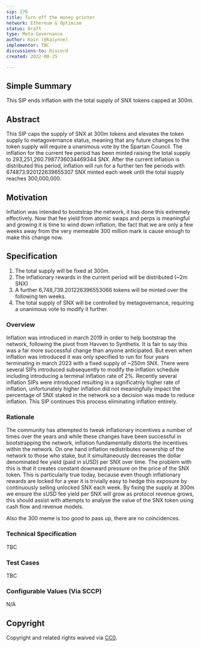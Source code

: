 ```yaml
---
sip: 276
title: Turn off the money printer
network: Ethereum & Optimism
status: Draft
type: Meta-Governance
author: Kain (@kaiynne)
implementor: TBC
discussions-to: Discord
created: 2022-08-25

---
```


## Simple Summary

This SIP ends inflation with the total supply of SNX tokens capped at 300m.

## Abstract

This SIP caps the supply of SNX at 300m tokens and elevates the token supply to metagovernance status, meaning that any future changes to the token supply will require a unanimous vote by the Spartan Council. The inflation for the current fee period has been minted raising the total supply to 293,251,260.7987736034469344 SNX. After the current inflation is distributed this period, inflation will run for a further ten fee periods with 674873.920122639655307 SNX minted each week until the total supply reaches 300,000,000. 

## Motivation

Inflation was intended to bootstrap the network, it has done this extremely effectively. Now that fee yield from atomic swaps and perps is meaningful and growing it is time to wind down inflation, the fact that we are only a few weeks away from the very memeable 300 million mark is cause enough to make this change now.

## Specification

1. The total supply will be fixed at 300m.
2. The inflationary rewards in the current period will be distributed (~2m SNX)
3. A further 6,748,739.201226396553066 tokens will be minted over the following ten weeks.
4. The total supply of SNX will be controlled by metagovernance, requiring a unanimous vote to modify it further.

### Overview

Inflation was introduced in march 2019 in order to help bootstrap the network, following the pivot from Havven to Synthetix. It is fair to say this was a far more successful change than anyone anticipated. But even when inflation was introduced it was only specified to run for four years terminating in march 2023 with a fixed supply of ~250m SNX. There were several SIPs introduced subsequently to modify the inflation schedule including introducing a terminal inflation rate of 2%. Recently several inflation SIPs were introduced resulting in a significatnly higher rate of inflation, unfortunately higher inflation did not meaningfully impact the percentage of SNX staked in the network so a decision was made to reduce inflation. This SIP continues this process eliminating inflation entirely.

### Rationale

The community has attempted to tweak inflationary incentives a number of times over the years and while these changes have been successful in bootstrapping the network, inflation fundamentally distorts the incentives within the network. On one hand inflation redistributes ownership of the network to those who stake, but it simultaneously decreases the dollar denominated fee yield (paid in sUSD) per SNX over time. The problem with this is that it creates constant downward pressure on the price of the SNX token. This is particularly true today, because even though inflationary rewards are locked for a year it is trivially easy to hedge this exposure by continuously selling unlocked SNX each week. By fixing the supply at 300m we ensure the sUSD fee yield per SNX will grow as protocol revenue grows, this should assist with attempts to analyse the value of the SNX token using cash flow and revenue models. 

Also the 300 meme is too good to pass up, there are no coincidences.

### Technical Specification

<!--The technical specification should outline the public API of the changes proposed. That is, changes to any of the interfaces Synthetix currently exposes or the creations of new ones.-->

TBC

### Test Cases

<!--Test cases for an implementation are mandatory for SIPs but can be included with the implementation..-->

TBC

### Configurable Values (Via SCCP)

N/A


## Copyright

Copyright and related rights waived via [CC0](https://creativecommons.org/publicdomain/zero/1.0/).
